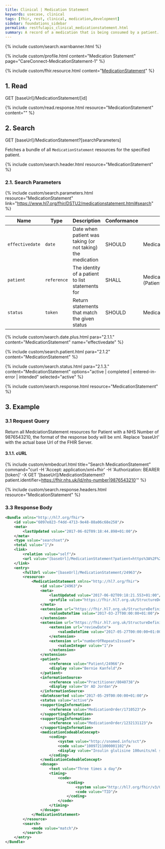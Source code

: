 ```yaml
---
title: Clinical | Medication Statement
keywords: usecase, clinical
tags: [fhir, rest, clinical, medication,development]
sidebar: foundations_sidebar
permalink: restfulapis_clinical_medicationstatement.html
summary: A record of a medication that is being consumed by a patient. A MedicationStatement may indicate that the patient may be taking the medication now, or has taken the medication in the past or will be taking the medication in the future.
---
```

{% include custom/search.warnbanner.html %}

{% include custom/profile.html content="Medication Statement" page="CareConnect-MedicationStatement-1" %}

{% include custom/fhir.resource.html content="[MedicationStatement](https://www.hl7.org/fhir/DSTU2/medicationstatement.html)" %}

## 1. Read ##

<div markdown="span" class="alert alert-success" role="alert">
GET [baseUrl]/MedicationStatement/[id]</div>

{% include custom/read.response.html resource="MedicationStatement" content="" %}

## 2. Search ##

<div markdown="span" class="alert alert-success" role="alert">
GET [baseUrl]/MedicationStatement?[searchParameters]</div>

Fetches a bundle of all `MedicationStatement` resources for the specified patient.

{% include custom/search.header.html resource="MedicationStatement" %}

### 2.1. Search Parameters ###

{% include custom/search.parameters.html resource="MedicationStatement"     link="https://www.hl7.org/fhir/DSTU2/medicationstatement.html#search" %}

| Name | Type | Description | Conformance  | Path |
|------|------|-------------|-------|------|
| `effectivedate` | `date` | Date when patient was taking (or not taking) the medication | SHOULD | MedicationStatement.effective[x] |
| `patient` | `reference` | The identity of a patient to list statements for | SHALL | MedicationStatement.patient<br>(Patient) |
| `status` | `token` | Return statements that match the given status | SHOULD | MedicationStatement.status |

{% include custom/search.date.plus.html para="2.1.1." content="MedicationStatement" name="effectivedate" %}

{% include custom/search.patient.html para="2.1.2" content="MedicationStatement" %}

{% include custom/search.status.html para="2.1.3." content="MedicationStatement" options="active | completed | entered-in-error | intended" selected="active" %}

{% include custom/search.response.html resource="MedicationStatement" %}

## 3. Example ##

### 3.1 Request Query ###

Return all MedciationStatement resources for Patient with a NHS Number of 9876543210, the format of the response body will be xml. Replace 'baseUrl' with the actual base Url of the FHIR Server.

#### 3.1.1. cURL ####

{% include custom/embedcurl.html title="Search MedicationStatement" command="curl -H 'Accept: application/xml+fhir' -H 'Authorization: BEARER [token]' -X GET  '[baseUrl]/MedicationStatement?patient.identifier=https://fhir.nhs.uk/Id/nhs-number|9876543210'" %}

{% include custom/search.response.headers.html resource="MedicationStatement" %}

### 3.3 Response Body ###

```xml
<Bundle xmlns="http://hl7.org/fhir">
    <id value="6097e823-f4dd-4713-9e48-88a06c68e258"/>
    <meta>
        <lastUpdated value="2017-06-02T09:18:44.898+01:00"/>
    </meta>
    <type value="searchset"/>
    <total value="1"/>
    <link>
        <relation value="self"/>
        <url value="[baseUrl]/MedicationStatement?patient=https%3A%2F%2Fpds.proxy.nhs.uk%2FPatient%2F9876543210"/>
    </link>
    <entry>
        <fullUrl value="[baseUrl]/MedicationStatement/24963"/>
        <resource>
            <MedicationStatement xmlns="http://hl7.org/fhir">
                <id value="24963"/>
                <meta>
                    <lastUpdated value="2017-06-02T09:18:21.553+01:00"/>
                    <profile value="https://fhir.hl7.org.uk/StructureDefinition/CareConnect-MedicationStatement-1"/>
                </meta>
                <extension url="https://fhir.hl7.org.uk/StructureDefinition/Extension-CareConnect-MedicationStatementLastIssueDate-1">
                    <valueDateTime value="2017-03-27T00:00:00+01:00"/>
                </extension>
                <extension url="https://fhir.hl7.org.uk/StructureDefinition/Extension-CareConnect-MedicationRepeatInformation-1">
                    <extension url="reviewDate">
                        <valueDateTime value="2017-05-27T00:00:00+01:00"/>
                    </extension>
                    <extension url="numberOfRepeatsIssued">
                        <valueInteger value="1"/>
                    </extension>
                </extension>
                <patient>
                    <reference value="Patient/24966"/>
                    <display value="Bernie Kanfeld"/>
                </patient>
                <informationSource>
                    <reference value="Practitioner/8040738"/>
                    <display value="Dr AD Jordan"/>
                </informationSource>
                <dateAsserted value="2017-05-29T00:00:00+01:00"/>
                <status value="active"/>
                <supportingInformation>
                    <reference value="MedicationOrder/1710523"/>
                </supportingInformation>
                <supportingInformation>
                    <reference value="MedicationOrder/1232131123"/>
                </supportingInformation>
                <medicationCodeableConcept>
                    <coding>
                        <system value="http://snomed.info/sct"/>
                        <code value="10097211000001102"/>
                        <display value="Insulin glulisine 100units/ml solution for injection 3ml pre-filled disposable devices"/>
                    </coding>
                </medicationCodeableConcept>
                <dosage>
                    <text value="Three times a day"/>
                    <timing>
                        <code>
                            <coding>
                                <system value="http://hl7.org/fhir/v3/GTSAbbreviation"/>
                                <code value="TID"/>
                            </coding>
                        </code>
                    </timing>
                </dosage>
            </MedicationStatement>
        </resource>
        <search>
            <mode value="match"/>
        </search>
    </entry>
</Bundle>
```
